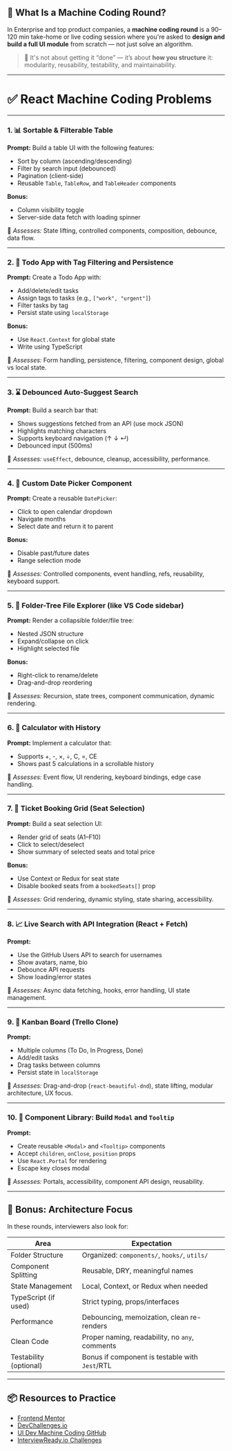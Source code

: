 
## 🧠 What Is a Machine Coding Round?

In Enterprise and top product companies, a **machine coding round** is a 90–120 min take-home or live coding session where you're asked to **design and build a full UI module** from scratch — not just solve an algorithm.

> 📌 It's not about getting it “done” — it’s about **how you structure** it: modularity, reusability, testability, and maintainability.

---

# ✅ React Machine Coding Problems

---

### 1. 📊 **Sortable & Filterable Table**

**Prompt:**
Build a table UI with the following features:

* Sort by column (ascending/descending)
* Filter by search input (debounced)
* Pagination (client-side)
* Reusable `Table`, `TableRow`, and `TableHeader` components

**Bonus:**

* Column visibility toggle
* Server-side data fetch with loading spinner

🧠 *Assesses:* State lifting, controlled components, composition, debounce, data flow.

---

### 2. 🧾 **Todo App with Tag Filtering and Persistence**

**Prompt:**
Create a Todo App with:

* Add/delete/edit tasks
* Assign tags to tasks (e.g., `["work", "urgent"]`)
* Filter tasks by tag
* Persist state using `localStorage`

**Bonus:**

* Use `React.Context` for global state
* Write using TypeScript

🧠 *Assesses:* Form handling, persistence, filtering, component design, global vs local state.

---

### 3. ⌛ **Debounced Auto-Suggest Search**

**Prompt:**
Build a search bar that:

* Shows suggestions fetched from an API (use mock JSON)
* Highlights matching characters
* Supports keyboard navigation (↑ ↓ ↵)
* Debounced input (500ms)

🧠 *Assesses:* `useEffect`, debounce, cleanup, accessibility, performance.

---

### 4. 📆 **Custom Date Picker Component**

**Prompt:**
Create a reusable `DatePicker`:

* Click to open calendar dropdown
* Navigate months
* Select date and return it to parent

**Bonus:**

* Disable past/future dates
* Range selection mode

🧠 *Assesses:* Controlled components, event handling, refs, reusability, keyboard support.

---

### 5. 📂 **Folder-Tree File Explorer (like VS Code sidebar)**

**Prompt:**
Render a collapsible folder/file tree:

* Nested JSON structure
* Expand/collapse on click
* Highlight selected file

**Bonus:**

* Right-click to rename/delete
* Drag-and-drop reordering

🧠 *Assesses:* Recursion, state trees, component communication, dynamic rendering.

---

### 6. 🧮 **Calculator with History**

**Prompt:**
Implement a calculator that:

* Supports +, -, ×, ÷, C, =, CE
* Shows past 5 calculations in a scrollable history

🧠 *Assesses:* Event flow, UI rendering, keyboard bindings, edge case handling.

---

### 7. 🎫 **Ticket Booking Grid (Seat Selection)**

**Prompt:**
Build a seat selection UI:

* Render grid of seats (A1–F10)
* Click to select/deselect
* Show summary of selected seats and total price

**Bonus:**

* Use Context or Redux for seat state
* Disable booked seats from a `bookedSeats[]` prop

🧠 *Assesses:* Grid rendering, dynamic styling, state sharing, accessibility.

---

### 8. 📈 **Live Search with API Integration (React + Fetch)**

**Prompt:**

* Use the GitHub Users API to search for usernames
* Show avatars, name, bio
* Debounce API requests
* Show loading/error states

🧠 *Assesses:* Async data fetching, hooks, error handling, UI state management.

---

### 9. 🧩 **Kanban Board (Trello Clone)**

**Prompt:**

* Multiple columns (To Do, In Progress, Done)
* Add/edit tasks
* Drag tasks between columns
* Persist state in `localStorage`

🧠 *Assesses:* Drag-and-drop (`react-beautiful-dnd`), state lifting, modular architecture, UX focus.

---

### 10. 🧰 **Component Library: Build `Modal` and `Tooltip`**

**Prompt:**

* Create reusable `<Modal>` and `<Tooltip>` components
* Accept `children`, `onClose`, `position` props
* Use `React.Portal` for rendering
* Escape key closes modal

🧠 *Assesses:* Portals, accessibility, component API design, reusability.

---

## 🧪 Bonus: Architecture Focus

In these rounds, interviewers also look for:

| Area                   | Expectation                                    |
| ---------------------- | ---------------------------------------------- |
| Folder Structure       | Organized: `components/`, `hooks/`, `utils/`   |
| Component Splitting    | Reusable, DRY, meaningful names                |
| State Management       | Local, Context, or Redux when needed           |
| TypeScript (if used)   | Strict typing, props/interfaces                |
| Performance            | Debouncing, memoization, clean re-renders      |
| Clean Code             | Proper naming, readability, no `any`, comments |
| Testability (optional) | Bonus if component is testable with `Jest`/RTL |

---

## 📦 Resources to Practice

* [Frontend Mentor](https://frontendmentor.io)
* [DevChallenges.io](https://devchallenges.io)
* [UI Dev Machine Coding GitHub](https://github.com/akshat46/MachineCoding)
* [InterviewReady.io Challenges](https://interviewready.io)


